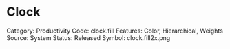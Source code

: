 # Clock

Category: Productivity
Code: clock.fill
Features: Color, Hierarchical, Weights
Source: System
Status: Released
Symbol: clock.fill2x.png